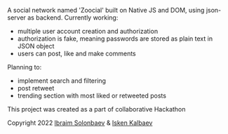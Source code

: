 A social network named 'Zoocial' built on Native JS and DOM, using json-server as backend.
Currently working:

-  multiple user account creation and authorization
-  authorization is fake, meaning passwords are stored as plain text in JSON object
-  users can post, like and make comments

Planning to:

-  implement search and filtering
-  post retweet
-  trending section with most liked or retweeted posts

This project was created as a part of collaborative Hackathon

Copyright 2022 [Ibraim Solonbaev](https://soltonbaev.com) & [Isken Kalbaev](https://github.com/17seventeeeeen?tab=repositories)

